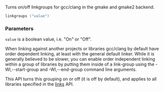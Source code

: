 Turns on/off linkgroups for gcc/clang in the gmake and gmake2 backend.

```lua
linkgroups ("value")
```

### Parameters ###

`value` is a boolean value, i.e. "On" or "Off".

When linking against another projects or libraries gcc/clang by default have order dependent linking, at least with the general default linker. While it is generally believed to be slower, you can enable order independent linking within a group of libraries by putting them inside of a link-group using the -Wl,--start-group and -Wl,--end-group command line arguments.

This API turns this grouping on or off (it is off by default), and applies to all libraries specified in the [links](links.md) API.

